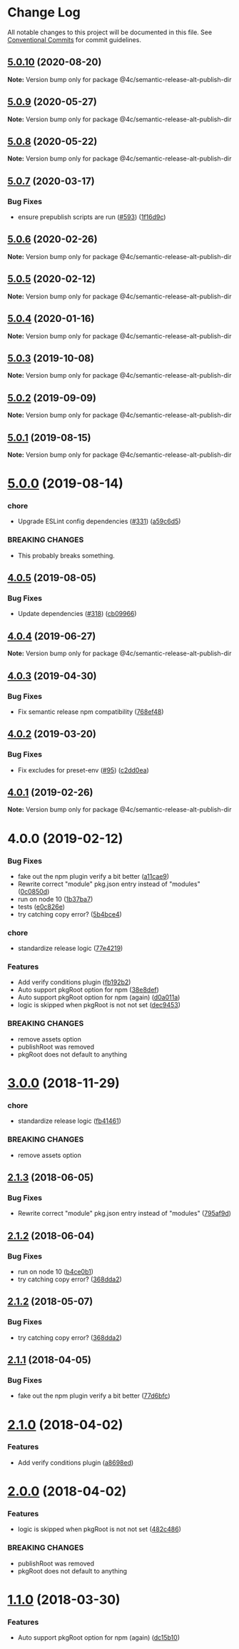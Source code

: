 # Change Log

All notable changes to this project will be documented in this file.
See [Conventional Commits](https://conventionalcommits.org) for commit guidelines.

## [5.0.10](https://github.com/4Catalyzer/javascript/compare/@4c/semantic-release-alt-publish-dir@5.0.9...@4c/semantic-release-alt-publish-dir@5.0.10) (2020-08-20)

**Note:** Version bump only for package @4c/semantic-release-alt-publish-dir





## [5.0.9](https://github.com/4Catalyzer/javascript/compare/@4c/semantic-release-alt-publish-dir@5.0.8...@4c/semantic-release-alt-publish-dir@5.0.9) (2020-05-27)

**Note:** Version bump only for package @4c/semantic-release-alt-publish-dir





## [5.0.8](https://github.com/4Catalyzer/javascript/compare/@4c/semantic-release-alt-publish-dir@5.0.7...@4c/semantic-release-alt-publish-dir@5.0.8) (2020-05-22)

**Note:** Version bump only for package @4c/semantic-release-alt-publish-dir





## [5.0.7](https://github.com/4Catalyzer/javascript/compare/@4c/semantic-release-alt-publish-dir@5.0.6...@4c/semantic-release-alt-publish-dir@5.0.7) (2020-03-17)


### Bug Fixes

* ensure prepublish scripts are run ([#593](https://github.com/4Catalyzer/javascript/issues/593)) ([1f16d9c](https://github.com/4Catalyzer/javascript/commit/1f16d9c))





## [5.0.6](https://github.com/4Catalyzer/javascript/compare/@4c/semantic-release-alt-publish-dir@5.0.5...@4c/semantic-release-alt-publish-dir@5.0.6) (2020-02-26)

**Note:** Version bump only for package @4c/semantic-release-alt-publish-dir





## [5.0.5](https://github.com/4Catalyzer/javascript/compare/@4c/semantic-release-alt-publish-dir@5.0.4...@4c/semantic-release-alt-publish-dir@5.0.5) (2020-02-12)

**Note:** Version bump only for package @4c/semantic-release-alt-publish-dir





## [5.0.4](https://github.com/4Catalyzer/javascript/compare/@4c/semantic-release-alt-publish-dir@5.0.3...@4c/semantic-release-alt-publish-dir@5.0.4) (2020-01-16)

**Note:** Version bump only for package @4c/semantic-release-alt-publish-dir





## [5.0.3](https://github.com/4Catalyzer/javascript/compare/@4c/semantic-release-alt-publish-dir@5.0.2...@4c/semantic-release-alt-publish-dir@5.0.3) (2019-10-08)

**Note:** Version bump only for package @4c/semantic-release-alt-publish-dir





## [5.0.2](https://github.com/4Catalyzer/javascript/compare/@4c/semantic-release-alt-publish-dir@5.0.1...@4c/semantic-release-alt-publish-dir@5.0.2) (2019-09-09)

**Note:** Version bump only for package @4c/semantic-release-alt-publish-dir





## [5.0.1](https://github.com/4Catalyzer/javascript/compare/@4c/semantic-release-alt-publish-dir@5.0.0...@4c/semantic-release-alt-publish-dir@5.0.1) (2019-08-15)

**Note:** Version bump only for package @4c/semantic-release-alt-publish-dir





# [5.0.0](https://github.com/4Catalyzer/javascript/compare/@4c/semantic-release-alt-publish-dir@4.0.5...@4c/semantic-release-alt-publish-dir@5.0.0) (2019-08-14)


### chore

* Upgrade ESLint config dependencies ([#331](https://github.com/4Catalyzer/javascript/issues/331)) ([a59c6d5](https://github.com/4Catalyzer/javascript/commit/a59c6d5))


### BREAKING CHANGES

* This probably breaks something.





## [4.0.5](https://github.com/4Catalyzer/javascript/compare/@4c/semantic-release-alt-publish-dir@4.0.4...@4c/semantic-release-alt-publish-dir@4.0.5) (2019-08-05)


### Bug Fixes

* Update dependencies ([#318](https://github.com/4Catalyzer/javascript/issues/318)) ([cb09966](https://github.com/4Catalyzer/javascript/commit/cb09966))





## [4.0.4](https://github.com/4Catalyzer/javascript/compare/@4c/semantic-release-alt-publish-dir@4.0.3...@4c/semantic-release-alt-publish-dir@4.0.4) (2019-06-27)

**Note:** Version bump only for package @4c/semantic-release-alt-publish-dir





## [4.0.3](https://github.com/4Catalyzer/javascript/compare/@4c/semantic-release-alt-publish-dir@4.0.2...@4c/semantic-release-alt-publish-dir@4.0.3) (2019-04-30)


### Bug Fixes

* Fix semantic release npm compatibility ([768ef48](https://github.com/4Catalyzer/javascript/commit/768ef48))





## [4.0.2](https://github.com/4Catalyzer/javascript/compare/@4c/semantic-release-alt-publish-dir@4.0.1...@4c/semantic-release-alt-publish-dir@4.0.2) (2019-03-20)


### Bug Fixes

* Fix excludes for preset-env ([#95](https://github.com/4Catalyzer/javascript/issues/95)) ([c2dd0ea](https://github.com/4Catalyzer/javascript/commit/c2dd0ea))





## [4.0.1](https://github.com/4Catalyzer/javascript/compare/@4c/semantic-release-alt-publish-dir@4.0.0...@4c/semantic-release-alt-publish-dir@4.0.1) (2019-02-26)

**Note:** Version bump only for package @4c/semantic-release-alt-publish-dir





# 4.0.0 (2019-02-12)


### Bug Fixes

* fake out the npm plugin verify a bit better ([a11cae9](https://github.com/4Catalyzer/javascript/commit/a11cae9))
* Rewrite correct "module" pkg.json entry instead of "modules" ([0c0850d](https://github.com/4Catalyzer/javascript/commit/0c0850d))
* run on node 10 ([1b37ba7](https://github.com/4Catalyzer/javascript/commit/1b37ba7))
* tests ([e0c826e](https://github.com/4Catalyzer/javascript/commit/e0c826e))
* try catching copy error? ([5b4bce4](https://github.com/4Catalyzer/javascript/commit/5b4bce4))


### chore

* standardize release logic ([77e4219](https://github.com/4Catalyzer/javascript/commit/77e4219))


### Features

* Add verify conditions plugin ([fb192b2](https://github.com/4Catalyzer/javascript/commit/fb192b2))
* Auto support pkgRoot option for npm ([38e8def](https://github.com/4Catalyzer/javascript/commit/38e8def))
* Auto support pkgRoot option for npm (again) ([d0a011a](https://github.com/4Catalyzer/javascript/commit/d0a011a))
* logic is skipped when pkgRoot is not not set ([dec9453](https://github.com/4Catalyzer/javascript/commit/dec9453))


### BREAKING CHANGES

* remove assets option
* publishRoot was removed
* pkgRoot does not default to anything





<a name="3.0.0"></a>
# [3.0.0](https://github.com/jquense/semantic-release-alt-publish-dir/compare/v2.1.3...v3.0.0) (2018-11-29)


### chore

* standardize release logic ([fb41461](https://github.com/jquense/semantic-release-alt-publish-dir/commit/fb41461))


### BREAKING CHANGES

* remove assets option

<a name="2.1.3"></a>
## [2.1.3](https://github.com/jquense/semantic-release-alt-publish-dir/compare/v2.1.2...v2.1.3) (2018-06-05)


### Bug Fixes

* Rewrite correct "module" pkg.json entry instead of "modules" ([795af9d](https://github.com/jquense/semantic-release-alt-publish-dir/commit/795af9d))

<a name="2.1.2"></a>
## [2.1.2](https://github.com/jquense/semantic-release-alt-publish-dir/compare/v2.1.1...v2.1.2) (2018-06-04)


### Bug Fixes

* run on node 10 ([b4ce0b1](https://github.com/jquense/semantic-release-alt-publish-dir/commit/b4ce0b1))
* try catching copy error? ([368dda2](https://github.com/jquense/semantic-release-alt-publish-dir/commit/368dda2))

<a name="2.1.2"></a>
## [2.1.2](https://github.com/jquense/semantic-release-alt-publish-dir/compare/v2.1.1...v2.1.2) (2018-05-07)


### Bug Fixes

* try catching copy error? ([368dda2](https://github.com/jquense/semantic-release-alt-publish-dir/commit/368dda2))

<a name="2.1.1"></a>
## [2.1.1](https://github.com/jquense/semantic-release-alt-publish-dir/compare/v2.1.0...v2.1.1) (2018-04-05)


### Bug Fixes

* fake out the npm plugin verify a bit better ([77d6bfc](https://github.com/jquense/semantic-release-alt-publish-dir/commit/77d6bfc))

<a name="2.1.0"></a>
# [2.1.0](https://github.com/jquense/semantic-release-alt-publish-dir/compare/v2.0.0...v2.1.0) (2018-04-02)


### Features

* Add verify conditions plugin ([a8698ed](https://github.com/jquense/semantic-release-alt-publish-dir/commit/a8698ed))

<a name="2.0.0"></a>
# [2.0.0](https://github.com/jquense/semantic-release-alt-publish-dir/compare/v1.1.0...v2.0.0) (2018-04-02)


### Features

* logic is skipped when pkgRoot is not not set ([482c486](https://github.com/jquense/semantic-release-alt-publish-dir/commit/482c486))


### BREAKING CHANGES

* publishRoot was removed
* pkgRoot does not default to anything

<a name="1.1.0"></a>
# [1.1.0](https://github.com/jquense/semantic-release-alt-publish-dir/compare/v1.0.0...v1.1.0) (2018-03-30)


### Features

* Auto support pkgRoot option for npm (again) ([dc15b10](https://github.com/jquense/semantic-release-alt-publish-dir/commit/dc15b10))
